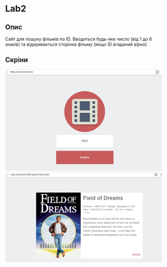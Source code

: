 # Lab2

## Опис
Сайт для пошуку фільмів по ID. Вводиться будь-яке число (від 1 до 6 знаків) та відкривається сторінка фільму (якщо ID вгаданий вірно)

## Скріни
![screen1](1.jpg)
![screen2](2.jpg)
